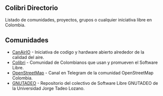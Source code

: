 
## Colibri Directorio

Listado de comunidades, proyectos, grupos o cualquier iniciativa libre en Colombia.

## Comunidades

* [CanAirIO](https://github.com/kike-canaries) - Iniciativa de codigo y hardware abierto alrededor de la calidad del aire.  
* [Colibri](https://t.me/ColibriColombia) - Comunidad de Colombianos que usan y promueven el Software Libre.
* [OpenStreetMap](https://t.me/osmco) - Canal en Telegram de la comunidad OpenStreetMap Colombia.
* [GNUTADEO](https://github.com/gnutadeo) - Repositorio del colectivo de Software Libre GNUTADEO de la Universidad Jorge Tadeo Lozano.


